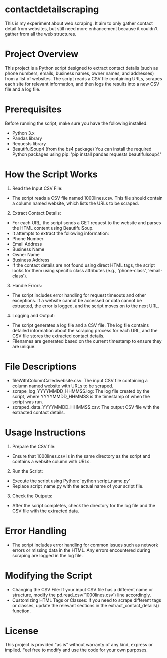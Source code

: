 # contactdetailscraping
This is my experiment about web scraping. It aim to only gather contact detail from websites, but still need more enhancement because it couldn't gather from all the web structures.



# Project Overview
This project is a Python script designed to extract contact details (such as phone numbers, emails, business names, owner names, and addresses) from a list of websites. The script reads a CSV file containing URLs, scrapes each site for relevant information, and then logs the results into a new CSV file and a log file.

# Prerequisites
Before running the script, make sure you have the following installed:

- Python 3.x
- Pandas library
- Requests library
- BeautifulSoup4 (from the bs4 package)
You can install the required Python packages using pip: 'pip install pandas requests beautifulsoup4'

# How the Script Works
1. Read the Input CSV File:
- The script reads a CSV file named 1000lines.csv. This file should contain a column named website, which lists the URLs to be scraped.

2. Extract Contact Details:
- For each URL, the script sends a GET request to the website and parses the HTML content using BeautifulSoup.
- It attempts to extract the following information:
 - Phone Number
 - Email Address
 - Business Name
 - Owner Name
 - Business Address
- If the contact details are not found using direct HTML tags, the script looks for them using specific class attributes (e.g., 'phone-class', 'email-class').

3. Handle Errors:
- The script includes error handling for request timeouts and other exceptions. If a website cannot be accessed or data cannot be extracted, the error is logged, and the script moves on to the next URL.

4. Logging and Output:
- The script generates a log file and a CSV file. The log file contains detailed information about the scraping process for each URL, and the CSV file stores the extracted contact details.
- Filenames are generated based on the current timestamp to ensure they are unique.

# File Descriptions
- fileWithColumnCalledwebsite.csv: The input CSV file containing a column named website with URLs to be scraped.
- scrape_log_YYYYMMDD_HHMMSS.log: The log file created by the script, where YYYYMMDD_HHMMSS is the timestamp of when the script was run.
- scraped_data_YYYYMMDD_HHMMSS.csv: The output CSV file with the extracted contact details.
  
# Usage Instructions

1. Prepare the CSV file:
- Ensure that 1000lines.csv is in the same directory as the script and contains a website column with URLs.

2. Run the Script:
- Execute the script using Python: 'python script_name.py'
- Replace script_name.py with the actual name of your script file.

3. Check the Outputs:
- After the script completes, check the directory for the log file and the CSV file with the extracted data.
  
# Error Handling
- The script includes error handling for common issues such as network errors or missing data in the HTML. Any errors encountered during scraping are logged in the log file.

# Modifying the Script
- Changing the CSV File: If your input CSV file has a different name or structure, modify the pd.read_csv('1000lines.csv') line accordingly.
- Customizing HTML Tags or Classes: If you need to scrape different tags or classes, update the relevant sections in the extract_contact_details() function.

# License
This project is provided "as is" without warranty of any kind, express or implied. Feel free to modify and use the code for your own purposes.
